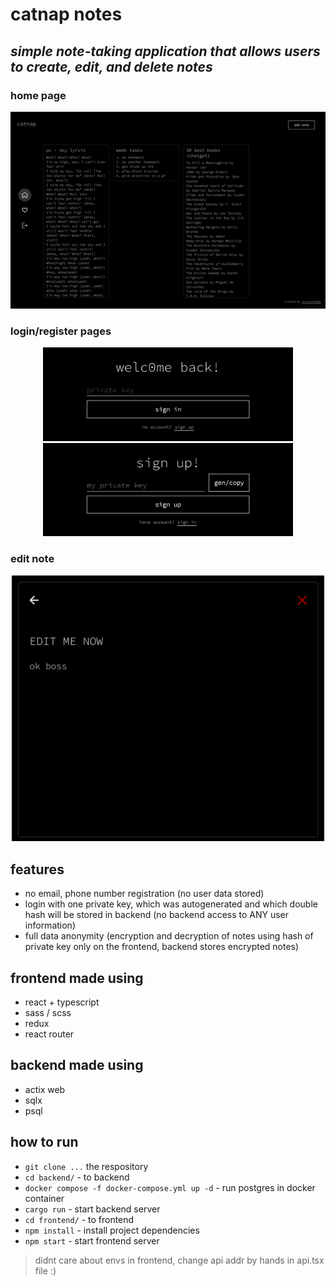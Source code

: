 # catnap notes

## _simple note-taking application that allows users to create, edit, and delete notes_

### home page
<img src='https://github.com/krulsaidme0w/catnap-notes/blob/dev/frontend/src/assets/images/home.png?raw=true' width='1000'>

### login/register pages
<p align="middle">
  <img src='https://github.com/krulsaidme0w/catnap-notes/blob/dev/frontend/src/assets/images/login.png?raw=true' width='400'>
  <img src='https://github.com/krulsaidme0w/catnap-notes/blob/dev/frontend/src/assets/images/register.png?raw=true' width='400'>
</p>

### edit note
<p align="middle">
  <img src='https://github.com/krulsaidme0w/catnap-notes/blob/dev/frontend/src/assets/images/edit.png?raw=true' width='500'>
</p>

## features
- no email, phone number registration (no user data stored)
- login with one private key, which was autogenerated and which double hash will be stored in backend (no backend access to ANY user information)
- full data anonymity (encryption and decryption of notes using hash of private key only on the frontend, backend stores encrypted notes)

## frontend made using
- react + typescript
- sass / scss
- redux
- react router

## backend made using
- actix web
- sqlx
- psql

## how to run
- `git clone ...` the respository
- `cd backend/` - to backend
- `docker compose -f docker-compose.yml up -d` - run postgres in docker container
- `cargo run` - start backend server
- `cd frontend/` - to frontend
- `npm install` - install project dependencies
- `npm start` - start frontend server

> didnt care about envs in frontend, change api addr by hands in api.tsx file :)
